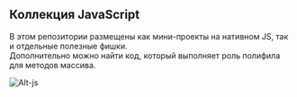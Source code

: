 ## Коллекция JavaScript

В этом репозитории размещены как мини-проекты на нативном JS, так и отдельные полезные фишки.  
Дополнительно можно найти код, который выполняет роль полифила для методов массива.


![Alt-js](https://i.ibb.co/xSdQQrz/js.png "JS")

